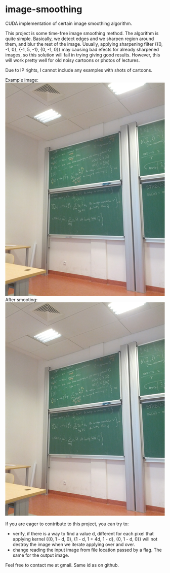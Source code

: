 # image-smoothing
CUDA implementation of certain image smoothing algorithm.

This project is some time-free image smoothing method. The algorithm is quite
simple. Basically, we detect edges and we sharpen region around them, and blur
the rest of the image. Usually, applying sharpening filter
{{0, -1, 0}, {-1, 5, -1}, {0, -1, 0}} may causing bad efects for already
sharpened images, so this solution will fail in trying giving good results.
However, this will work pretty well for old noisy cartoons or photos of
lectures.

Due to IP rights, I cannot include any examples with shots of cartoons.

Example image:
![before smoothing](https://raw.githubusercontent.com/wanatpj/image-smoothing/master/test.jpg)
After smooting:
![after smoothing](https://raw.githubusercontent.com/wanatpj/image-smoothing/master/testout.jpg)


If you are eager to contribute to this project, you can try to:
* verify, if there is a way to find a value d, different for each pixel that
  applying kernel {{0, 1 - d, 0}, {1 - d, 1 + 4d, 1 - d}, {0, 1 - d, 0}} will
  not destroy the image when we iterate applying over and over.
* change reading the input image from file location passed by a flag. The same
  for the output image.

Feel free to contact me at gmail. Same id as on github.
